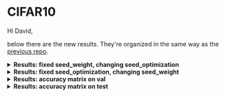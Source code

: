 # CIFAR10
Hi David,

below there are the new results. They're organized in the same way as the [previous repo](https://github.com/gmberton/cifar10).

<details>
     <summary><b>Results: fixed seed_weight, changing seed_optimization</b></summary></br>
     
<img src="https://github.com/gmberton/deepseed_v2/blob/main/assets/fixed_sw.png" width="500">
     
|    | so |   0  |   1  |   2  |   3  |   4  |   5  |   6  |   7  |   8  |   9  |  10  |  11  |  12  |  13  |  14  |  15  |  16  |  17  |  18  |  19  |  20  |  21  |  22  |  23  |  24  |  25  |  26  |  27  |  28  |  29  |  30  |  31  |  32  |  33  |  34  |  35  |  36  |  37  |  38  |  39  |  40  |  41  |  42  |  43  |  44  |  45  |  46  |  47  |  48  |  49  |  50  |  51  |  52  |  53  |  54  |  55  |  56  |  57  |  58  |  59  |  60  |  61  |  62  |  63  |  64  |  65  |  66  |  67  |  68  |  69  |  70  |  71  |  72  |  73  |  74  |  75  |  76  |  77  |  78  |  79  |  80  |  81  |  82  |  83  |  84  |  85  |  86  |  87  |  88  |  89  |  90  |  91  |  92  |  93  |  94  |  95  |  96  |  97  |  98  |  99  |  100  |  101  |  102  |  103  |  104  |  105  |  106  |  107  |  108  |  109  |  110  |  111  |  112  |  113  |  114  |  115  |  116  |  117  |  118  |  119  |  120  |  121  |  122  |  123  |  124  |  125  |  126  |  127  |  128  |  129  |  130  |  131  |  132  |  133  |  134  |  135  |  136  |  137  |  138  |  139  |  140  |  141  |  142  |  143  |  144  |  145  |  146  |  147  |  148  |  149  |  150  |  151  |  152  |  153  |  154  |  155  |  156  |  157  |  158  |  159  |  160  |  161  |  162  |  163  |  164  |  165  |  166  |  167  |  168  |  169  |  170  |  171  |  172  |  173  |  174  |  175  |  176  |  177  |  178  |  179  |  180  |  181  |  182  |  183  |  184  |  185  |  186  |  187  |  188  |  189  |  190  |  191  |  192  |  193  |  194  |  195  |  196  |  197  |  198  |  199  |  200  |  201  |  202  |  203  |  204  |  205  |  206  |  207  |  208  |  209  |  210  |  211  |  212  |  213  |  214  |  215  |  216  |  217  |  218  |  219  |  220  |  221  |  222  |  223  |  224  |  225  |  226  |  227  |  228  |  229  |  230  |  231  |  232  |  233  |  234  |  235  |  236  |  237  |  238  |  239  |  240  |  241  |  242  |  243  |  244  |  245  |  246  |  247  |  248  |  249  |  250  |  251  |  252  |  253  |  254  |  255  |  256  |  257  |  258  |  259  |  260  |  261  |  262  |  263  |  264  |  265  |  266  |  267  |  268  |  269  |  270  |  271  |  272  |  273  |  274  |  275  |  276  |  277  |  278  |  279  |  280  |  281  |  282  |  283  |  284  |  285  |  286  |  287  |  288  |  289  |  290  |  291  |  292  |  293  |  294  |  295  |  296  |  297  |  298  |  299  |  300  |  301  |  302  |  303  |  304  |  305  |  306  |  307  |  308  |  309  |  310  |  311  |  312  |  313  |  314  |  315  |  316  |  317  |  318  |  319  |  320  |  321  |  322  |  323  |  324  |  325  |  326  |  327  |  328  |  329  |  330  |  331  |  332  |  333  |  334  |  335  |  336  |  337  |  338  |  339  |  340  |  341  |  342  |  343  |  344  |  345  |  346  |  347  |  348  |  349  |  350  |  351  |  352  |  353  |  354  |  355  |  356  |  357  |  358  |  359  |  360  |  361  |  362  |  363  |  364  |  365  |  366  |  367  |  368  |  369  |  370  |  371  |  372  |  373  |  374  |  375  |  376  |  377  |  378  |  379  |  380  |  381  |  382  |  383  |  384  |  385  |  386  |  387  |  388  |  389  |  390  |  391  |  392  |  393  |  394  |  395  |  396  |  397  |  398  |  399  |
|---|-----|------|------|------|------|------|------|------|------|------|------|------|------|------|------|------|------|------|------|------|------|------|------|------|------|------|------|------|------|------|------|------|------|------|------|------|------|------|------|------|------|------|------|------|------|------|------|------|------|------|------|------|------|------|------|------|------|------|------|------|------|------|------|------|------|------|------|------|------|------|------|------|------|------|------|------|------|------|------|------|------|------|------|------|------|------|------|------|------|------|------|------|------|------|------|------|------|------|------|------|------|------|------|------|------|------|------|------|------|------|------|------|------|------|------|------|------|------|------|------|------|------|------|------|------|------|------|------|------|------|------|------|------|------|------|------|------|------|------|------|------|------|------|------|------|------|------|------|------|------|------|------|------|------|------|------|------|------|------|------|------|------|------|------|------|------|------|------|------|------|------|------|------|------|------|------|------|------|------|------|------|------|------|------|------|------|------|------|------|------|------|------|------|------|------|------|------|------|------|------|------|------|------|------|------|------|------|------|------|------|------|------|------|------|------|------|------|------|------|------|------|------|------|------|------|------|------|------|------|------|------|------|------|------|------|------|------|------|------|------|------|------|------|------|------|------|------|------|------|------|------|------|------|------|------|------|------|------|------|------|------|------|------|------|------|------|------|------|------|------|------|------|------|------|------|------|------|------|------|------|------|------|------|------|------|------|------|------|------|------|------|------|------|------|------|------|------|------|------|------|------|------|------|------|------|------|------|------|------|------|------|------|------|------|------|------|------|------|------|------|------|------|------|------|------|------|------|------|------|------|------|------|------|------|------|------|------|------|------|------|------|------|------|------|------|------|------|------|------|------|------|------|------|------|------|------|------|------|------|------|------|------|------|------|------|------|------|------|------|------|------|------|------|------|------|------|------|------|------|------|------|------|------|------|------|------|------|------|------|------|------|------|------|------|------|------|------|------|------|------|------|
| val|sw=0| 90.24| 90.01| 90.29| 90.13| 90.19| 90.18| 89.97| 90.23| 90.50| 90.49| 90.08| 90.03| 90.25| 90.09| 90.10| 90.12| 90.12| 90.04| 90.03| 90.32| 90.22| 89.98| 89.92| 90.28| 90.37| 89.81| 90.01| 89.97| 89.97| 89.88| 90.32| 89.93| 90.17| 89.96| 90.20| 90.12| 90.31| 90.30| 90.07| 90.23| 90.24| 90.19| 90.27| 90.36| 90.36| 90.40| 90.14| 89.98| 90.12| 90.15| 90.21| 90.27| 90.48| 90.18| 90.13| 90.02| 90.40| 90.12| 89.96| 90.23| 90.10| 90.19| 90.40| 89.85| 89.93| 89.76| 90.37| 90.15| 90.12| 90.02| 90.25| 90.08| 89.92| 89.94| 90.05| 90.39| 90.14| 90.19| 90.16| 90.28| 89.95| 90.45| 89.85| 90.21| 90.15| 90.07| 90.36| 90.03| 89.93| 90.04| 90.19| 89.73| 90.39| 89.87| 90.23| 90.34| 90.14| 90.46| 90.44| 90.45| 90.17| 90.01| 90.07| 89.93| 90.14| 90.37| 90.27| 90.17| 89.89| 90.27| 90.20| 90.04| 90.05| 90.05| 90.46| 89.94| 90.23| 89.98| 89.79| 90.00| 90.51| 90.16| 90.17| 90.67| 90.12| 89.90| 90.34| 89.90| 90.13| 90.31| 90.10| 90.06| 90.20| 90.20| 89.99| 90.13| 89.87| 90.28| 90.04| 90.35| 90.15| 90.01| 90.17| 89.87| 90.11| 90.03| 90.23| 90.17| 90.28| 90.29| 90.20| 89.87| 90.03| 90.15| 90.20| 90.27| 90.51| 89.91| 90.34| 90.18| 90.11| 90.21| 89.95| 89.90| 89.67| 90.15| 90.03| 90.02| 90.19| 89.78| 90.11| 89.82| 90.03| 90.30| 90.39| 90.11| 89.96| 90.36| 90.02| 90.30| 90.01| 90.01| 90.02| 89.80| 90.28| 89.72| 90.31| 90.01| 89.71| 90.21| 90.25| 90.10| 90.33| 89.94| 90.45| 90.40| 90.18| 90.31| 90.30| 89.95| 90.29| 90.23| 90.06| 90.14| 90.13| 90.23| 89.65| 90.11| 89.97| 90.38| 90.25| 90.09| 90.05| 90.11| 89.70| 90.36| 90.28| 90.31| 90.04| 90.26| 89.84| 90.26| 90.01| 90.03| 90.11| 89.82| 90.24| 89.98| 90.29| 90.35| 90.05| 90.15| 89.83| 89.93| 90.05| 90.08| 89.98| 90.41| 90.10| 90.01| 90.15| 89.92| 90.19| 90.18| 90.08| 90.39| 90.09| 89.88| 90.40| 90.08| 90.32| 89.98| 90.11| 90.03| 90.24| 90.49| 89.93| 90.13| 89.88| 90.17| 90.08| 90.21| 90.15| 90.15| 90.08| 89.95| 89.99| 89.91| 90.10| 89.88| 89.79| 90.17| 90.10| 89.76| 90.19| 90.39| 90.10| 89.83| 90.05| 90.15| 89.91| 90.10| 90.34| 90.29| 90.01| 90.06| 90.04| 90.05| 90.07| 90.10| 90.43| 90.40| 90.13| 90.28| 90.44| 90.08| 90.15| 90.07| 90.33| 90.07| 89.78| 89.97| 90.43| 89.95| 90.29| 90.23| 90.27| 90.47| 90.21| 90.38| 90.52| 90.22| 90.03| 90.21| 90.22| 90.20| 90.12| 90.47| 90.27| 90.25| 90.19| 90.67| 90.01| 90.28| 89.82| 90.28| 90.08| 90.47| 90.14| 90.28| 90.30| 89.85| 90.13| 89.92| 90.13| 90.30| 90.23| 90.13| 90.04| 90.18| 89.89| 90.30| 90.09| 90.10| 90.25| 90.07| 89.98| 89.81| 90.52| 90.25| 90.21| 90.14| 90.38| 90.16| 90.11| 90.02| 90.47| 90.11| 90.18| 90.05| 90.15| 89.70| 90.39| 89.99| 90.01| 90.40| 89.96| 90.41| 90.28| 89.99| 89.81| 90.06| 90.28| 89.89| 90.12| 89.91| 90.14| 90.60| 90.10| 90.44| 90.04| 90.36| 90.21| 90.30| 90.18| 90.00| 89.99| 90.00| 90.50| 90.39| 90.14| 90.00| 89.85| 90.55| 90.08| 90.37| 89.94| 90.35| 90.16| 90.04|
|test|sw=0| 89.82| 89.27| 89.71| 89.22| 89.53| 89.24| 89.34| 89.61| 89.54| 89.51| 89.59| 89.40| 89.47| 89.71| 89.57| 89.51| 89.29| 89.46| 89.37| 89.41| 89.55| 89.53| 89.42| 89.79| 89.66| 89.49| 89.69| 89.61| 89.71| 89.40| 89.27| 89.94| 89.46| 89.37| 89.36| 89.35| 89.58| 89.67| 89.57| 89.57| 89.41| 89.63| 89.70| 89.84| 89.25| 89.82| 89.78| 89.61| 89.31| 89.51| 89.58| 89.44| 89.48| 89.31| 89.44| 89.63| 89.56| 89.32| 89.24| 89.67| 89.58| 89.64| 89.40| 89.61| 89.60| 89.42| 89.42| 89.76| 89.48| 89.58| 89.28| 89.25| 89.72| 89.56| 89.59| 89.06| 89.27| 89.58| 89.86| 89.69| 89.52| 89.47| 89.54| 89.49| 89.85| 89.52| 89.50| 89.27| 89.55| 89.51| 89.64| 89.57| 89.60| 89.44| 89.35| 89.32| 89.51| 89.74| 89.70| 89.51| 88.98| 89.54| 89.47| 89.32| 89.31| 89.65| 89.52| 89.87| 89.08| 89.71| 89.44| 89.62| 89.50| 89.59| 89.77| 89.67| 89.53| 89.39| 89.79| 89.60| 89.67| 89.56| 89.41| 89.47| 89.47| 89.40| 89.62| 89.07| 89.47| 89.53| 89.48| 89.39| 89.52| 89.40| 89.36| 89.59| 89.54| 89.53| 89.84| 89.46| 89.67| 89.51| 89.50| 89.53| 89.65| 89.83| 89.72| 89.62| 89.77| 89.58| 89.59| 89.36| 89.69| 89.83| 89.27| 89.28| 89.57| 89.46| 89.78| 89.38| 89.55| 89.21| 89.79| 89.50| 89.64| 89.50| 89.55| 89.72| 89.69| 89.33| 89.91| 89.66| 89.56| 89.71| 89.95| 89.64| 89.54| 89.54| 89.56| 90.04| 89.25| 89.37| 89.54| 89.75| 89.44| 89.45| 89.82| 89.40| 89.57| 89.21| 89.76| 89.52| 89.59| 89.43| 89.53| 89.44| 89.64| 89.13| 89.93| 89.42| 89.77| 89.62| 89.78| 89.61| 89.47| 89.91| 89.24| 89.58| 89.31| 89.35| 89.75| 89.25| 89.45| 89.78| 89.54| 89.39| 89.63| 89.44| 89.55| 89.54| 89.34| 89.47| 89.85| 89.70| 89.54| 89.23| 89.62| 89.61| 89.76| 89.55| 89.72| 89.12| 89.44| 89.51| 89.71| 89.30| 89.55| 89.39| 89.96| 89.33| 89.56| 89.45| 89.62| 89.42| 89.20| 89.73| 89.35| 89.67| 89.63| 89.50| 89.25| 89.91| 89.82| 89.37| 89.68| 89.63| 89.67| 89.47| 89.31| 89.35| 89.49| 89.70| 89.60| 89.57| 89.23| 89.22| 89.66| 89.58| 89.78| 89.57| 89.65| 90.31| 89.44| 89.43| 89.36| 89.50| 89.38| 89.49| 89.85| 89.52| 89.76| 89.65| 89.43| 89.23| 89.64| 89.80| 89.16| 89.65| 89.57| 89.43| 89.46| 89.82| 89.23| 89.29| 89.68| 89.48| 89.68| 89.40| 89.55| 89.63| 89.64| 89.39| 89.53| 89.56| 89.44| 89.59| 89.84| 89.66| 89.66| 89.52| 89.62| 89.52| 89.35| 89.67| 89.42| 89.61| 89.35| 89.30| 89.94| 89.51| 89.49| 89.45| 89.24| 89.19| 89.74| 89.56| 89.46| 89.28| 89.60| 89.49| 89.80| 89.75| 89.32| 89.61| 89.21| 89.49| 89.27| 89.64| 89.49| 89.32| 89.71| 89.38| 89.05| 89.88| 89.71| 89.47| 89.75| 89.50| 89.81| 89.35| 89.27| 89.58| 89.40| 89.10| 89.66| 89.46| 89.54| 89.71| 89.91| 89.24| 89.62| 89.31| 89.36| 89.79| 89.65| 89.46| 89.60| 89.39| 89.77| 89.35| 89.56| 89.40| 89.61| 89.38| 89.42| 89.43| 89.58| 89.65| 89.49| 89.46| 89.24| 89.17| 89.38| 89.45| 89.52| 89.33| 89.46| 89.47| 89.67| 89.50| 89.54| 89.69| 89.43| 89.32| 89.23| 89.62| 89.73| 89.57| 89.42| 89.78|

</details>

<details>
     <summary><b>Results: fixed seed_optimization, changing seed_weight</b></summary></br>

<img src="https://github.com/gmberton/deepseed_v2/blob/main/assets/fixed_so.png" width="500">

|    | sw |   0  |   1  |   2  |   3  |   4  |   5  |   6  |   7  |   8  |   9  |  10  |  11  |  12  |  13  |  14  |  15  |  16  |  17  |  18  |  19  |  20  |  21  |  22  |  23  |  24  |  25  |  26  |  27  |  28  |  29  |  30  |  31  |  32  |  33  |  34  |  35  |  36  |  37  |  38  |  39  |  40  |  41  |  42  |  43  |  44  |  45  |  46  |  47  |  48  |  49  |  50  |  51  |  52  |  53  |  54  |  55  |  56  |  57  |  58  |  59  |  60  |  61  |  62  |  63  |  64  |  65  |  66  |  67  |  68  |  69  |  70  |  71  |  72  |  73  |  74  |  75  |  76  |  77  |  78  |  79  |  80  |  81  |  82  |  83  |  84  |  85  |  86  |  87  |  88  |  89  |  90  |  91  |  92  |  93  |  94  |  95  |  96  |  97  |  98  |  99  |  100  |  101  |  102  |  103  |  104  |  105  |  106  |  107  |  108  |  109  |  110  |  111  |  112  |  113  |  114  |  115  |  116  |  117  |  118  |  119  |  120  |  121  |  122  |  123  |  124  |  125  |  126  |  127  |  128  |  129  |  130  |  131  |  132  |  133  |  134  |  135  |  136  |  137  |  138  |  139  |  140  |  141  |  142  |  143  |  144  |  145  |  146  |  147  |  148  |  149  |  150  |  151  |  152  |  153  |  154  |  155  |  156  |  157  |  158  |  159  |  160  |  161  |  162  |  163  |  164  |  165  |  166  |  167  |  168  |  169  |  170  |  171  |  172  |  173  |  174  |  175  |  176  |  177  |  178  |  179  |  180  |  181  |  182  |  183  |  184  |  185  |  186  |  187  |  188  |  189  |  190  |  191  |  192  |  193  |  194  |  195  |  196  |  197  |  198  |  199  |  200  |  201  |  202  |  203  |  204  |  205  |  206  |  207  |  208  |  209  |  210  |  211  |  212  |  213  |  214  |  215  |  216  |  217  |  218  |  219  |  220  |  221  |  222  |  223  |  224  |  225  |  226  |  227  |  228  |  229  |  230  |  231  |  232  |  233  |  234  |  235  |  236  |  237  |  238  |  239  |  240  |  241  |  242  |  243  |  244  |  245  |  246  |  247  |  248  |  249  |  250  |  251  |  252  |  253  |  254  |  255  |  256  |  257  |  258  |  259  |  260  |  261  |  262  |  263  |  264  |  265  |  266  |  267  |  268  |  269  |  270  |  271  |  272  |  273  |  274  |  275  |  276  |  277  |  278  |  279  |  280  |  281  |  282  |  283  |  284  |  285  |  286  |  287  |  288  |  289  |  290  |  291  |  292  |  293  |  294  |  295  |  296  |  297  |  298  |  299  |  300  |  301  |  302  |  303  |  304  |  305  |  306  |  307  |  308  |  309  |  310  |  311  |  312  |  313  |  314  |  315  |  316  |  317  |  318  |  319  |  320  |  321  |  322  |  323  |  324  |  325  |  326  |  327  |  328  |  329  |  330  |  331  |  332  |  333  |  334  |  335  |  336  |  337  |  338  |  339  |  340  |  341  |  342  |  343  |  344  |  345  |  346  |  347  |  348  |  349  |  350  |  351  |  352  |  353  |  354  |  355  |  356  |  357  |  358  |  359  |  360  |  361  |  362  |  363  |  364  |  365  |  366  |  367  |  368  |  369  |  370  |  371  |  372  |  373  |  374  |  375  |  376  |  377  |  378  |  379  |  380  |  381  |  382  |  383  |  384  |  385  |  386  |  387  |  388  |  389  |  390  |  391  |  392  |  393  |  394  |  395  |  396  |  397  |  398  |  399  |
|---|-----|------|------|------|------|------|------|------|------|------|------|------|------|------|------|------|------|------|------|------|------|------|------|------|------|------|------|------|------|------|------|------|------|------|------|------|------|------|------|------|------|------|------|------|------|------|------|------|------|------|------|------|------|------|------|------|------|------|------|------|------|------|------|------|------|------|------|------|------|------|------|------|------|------|------|------|------|------|------|------|------|------|------|------|------|------|------|------|------|------|------|------|------|------|------|------|------|------|------|------|------|------|------|------|------|------|------|------|------|------|------|------|------|------|------|------|------|------|------|------|------|------|------|------|------|------|------|------|------|------|------|------|------|------|------|------|------|------|------|------|------|------|------|------|------|------|------|------|------|------|------|------|------|------|------|------|------|------|------|------|------|------|------|------|------|------|------|------|------|------|------|------|------|------|------|------|------|------|------|------|------|------|------|------|------|------|------|------|------|------|------|------|------|------|------|------|------|------|------|------|------|------|------|------|------|------|------|------|------|------|------|------|------|------|------|------|------|------|------|------|------|------|------|------|------|------|------|------|------|------|------|------|------|------|------|------|------|------|------|------|------|------|------|------|------|------|------|------|------|------|------|------|------|------|------|------|------|------|------|------|------|------|------|------|------|------|------|------|------|------|------|------|------|------|------|------|------|------|------|------|------|------|------|------|------|------|------|------|------|------|------|------|------|------|------|------|------|------|------|------|------|------|------|------|------|------|------|------|------|------|------|------|------|------|------|------|------|------|------|------|------|------|------|------|------|------|------|------|------|------|------|------|------|------|------|------|------|------|------|------|------|------|------|------|------|------|------|------|------|------|------|------|------|------|------|------|------|------|------|------|------|------|------|------|------|------|------|------|------|------|------|------|------|------|------|------|------|------|------|------|------|------|------|------|------|------|------|------|------|------|------|------|------|------|------|------|------|------|------|------|------|
| val|so=0| 90.24| 90.18| 90.50| 90.33| 90.25| 89.91| 90.57| 90.41| 90.19| 90.09| 90.19| 90.15| 90.19| 90.41| 90.37| 90.48| 90.20| 90.17| 90.03| 90.21| 90.40| 90.13| 90.23| 90.23| 90.17| 90.04| 90.05| 90.24| 90.29| 90.27| 90.14| 90.12| 89.91| 90.42| 90.34| 90.06| 90.19| 90.07| 90.18| 89.97| 90.32| 90.20| 90.43| 89.95| 90.05| 90.01| 90.27| 90.14| 90.41| 89.92| 90.24| 90.33| 90.24| 90.10| 90.43| 90.10| 90.08| 90.25| 90.13| 90.04| 90.04| 90.41| 90.20| 90.23| 90.26| 90.17| 90.49| 90.28| 90.37| 90.02| 90.08| 89.97| 90.43| 90.36| 89.92| 90.14| 90.47| 90.29| 90.00| 90.15| 90.15| 90.38| 90.33| 90.38| 90.52| 90.30| 89.94| 90.17| 90.14| 90.22| 90.34| 90.47| 90.15| 90.19| 90.06| 90.01| 90.12| 90.42| 90.42| 90.15| 89.90| 90.49| 90.66| 89.92| 90.27| 90.33| 90.11| 90.24| 90.18| 90.39| 89.81| 90.30| 90.15| 90.47| 89.93| 90.41| 90.20| 90.34| 90.18| 90.05| 90.09| 90.04| 89.84| 90.37| 89.96| 90.42| 90.34| 90.09| 90.35| 90.21| 90.35| 90.13| 90.31| 90.17| 90.32| 90.13| 90.26| 89.98| 90.11| 90.09| 90.51| 90.20| 89.90| 90.12| 90.16| 90.13| 89.85| 90.18| 90.48| 90.39| 90.32| 90.37| 89.94| 90.29| 90.30| 90.20| 90.27| 90.24| 90.22| 90.04| 90.10| 90.16| 90.21| 89.91| 90.16| 90.15| 90.15| 89.98| 90.43| 90.15| 89.97| 90.57| 90.25| 90.14| 90.20| 90.51| 90.36| 90.32| 90.23| 90.19| 90.40| 90.24| 89.99| 90.57| 90.36| 90.27| 89.97| 90.13| 90.22| 90.43| 90.37| 90.43| 90.09| 90.37| 89.99| 90.29| 90.11| 90.33| 90.26| 90.28| 90.28| 90.17| 90.46| 90.25| 90.35| 90.47| 90.20| 89.93| 89.97| 90.47| 89.86| 89.99| 90.41| 90.29| 89.95| 90.32| 89.95| 90.39| 90.36| 90.09| 90.17| 90.58| 90.30| 90.18| 90.43| 90.32| 90.31| 90.17| 90.31| 90.05| 90.48| 90.42| 90.49| 90.16| 90.58| 90.49| 90.06| 90.48| 90.24| 89.97| 90.28| 90.51| 90.29| 90.50| 90.31| 90.54| 90.12| 90.06| 90.11| 90.36| 90.24| 90.04| 90.13| 90.55| 90.36| 90.54| 90.60| 90.14| 89.90| 90.31| 89.89| 90.49| 89.96| 90.14| 90.57| 90.27| 90.36| 90.32| 89.86| 90.34| 90.04| 90.29| 90.34| 90.02| 89.95| 90.22| 90.09| 90.30| 90.25| 90.16| 90.43| 90.28| 89.92| 90.39| 90.30| 90.11| 90.04| 90.02| 90.39| 89.99| 90.05| 90.18| 90.13| 90.10| 90.17| 90.35| 90.19| 90.29| 90.35| 90.38| 90.37| 90.40| 90.25| 90.11| 90.23| 90.37| 90.06| 90.41| 90.35| 89.86| 90.45| 90.22| 90.27| 90.20| 90.13| 90.14| 90.36| 90.35| 89.63| 90.34| 90.42| 90.25| 90.41| 90.18| 90.05| 90.42| 90.31| 90.34| 90.40| 90.33| 90.37| 90.06| 90.34| 90.36| 90.19| 90.51| 90.56| 90.39| 90.37| 90.37| 90.29| 89.98| 90.49| 90.33| 90.20| 90.24| 90.40| 90.30| 90.68| 90.56| 90.09| 90.42| 89.88| 90.42| 90.06| 90.20| 90.28| 90.32| 90.24| 90.17| 90.18| 90.29| 90.13| 90.32| 90.29| 90.34| 90.40| 90.32| 90.28| 90.02| 90.33| 90.18| 90.31| 90.54| 90.21| 90.28| 90.32| 90.11| 90.07| 90.48| 90.36| 90.16| 90.14| 90.33| 90.12| 90.34| 90.31| 90.08| 90.05| 90.30| 90.27| 90.52| 90.32| 90.33| 90.22| 90.23| 90.28| 90.27| 90.33| 90.37|
|test|so=0| 89.82| 90.10| 89.94| 89.55| 89.75| 89.56| 89.79| 89.65| 89.75| 89.43| 89.83| 89.50| 89.45| 89.50| 89.65| 89.26| 89.42| 89.37| 89.75| 89.73| 89.77| 89.53| 89.75| 89.48| 89.68| 89.44| 89.49| 89.40| 89.35| 89.62| 89.41| 89.54| 89.30| 89.74| 89.79| 89.13| 89.91| 89.83| 89.40| 89.37| 89.35| 89.63| 89.75| 89.75| 89.75| 89.70| 89.67| 89.40| 89.41| 89.57| 89.92| 89.48| 89.31| 89.81| 89.52| 89.39| 90.04| 89.78| 89.68| 89.67| 89.62| 89.84| 89.64| 89.49| 89.30| 89.44| 89.22| 89.93| 89.40| 89.56| 89.67| 89.65| 89.36| 89.60| 89.31| 89.56| 89.93| 89.78| 89.43| 89.14| 89.53| 89.79| 89.58| 89.58| 89.59| 89.74| 89.21| 89.50| 89.60| 89.60| 89.21| 89.97| 89.71| 89.59| 89.16| 89.27| 89.69| 89.46| 89.65| 89.57| 89.28| 89.54| 89.57| 89.63| 89.48| 89.57| 89.46| 89.26| 89.76| 89.49| 89.32| 89.60| 89.61| 89.56| 89.59| 89.67| 89.47| 89.63| 89.33| 89.62| 89.66| 89.55| 89.58| 89.99| 89.48| 89.48| 89.76| 89.35| 89.43| 89.05| 89.39| 89.76| 89.59| 89.63| 89.24| 89.41| 89.88| 89.69| 89.85| 89.50| 89.73| 89.40| 89.40| 89.39| 89.26| 89.47| 89.64| 89.49| 89.53| 89.46| 89.85| 89.40| 89.69| 89.24| 89.42| 89.65| 89.66| 89.61| 89.76| 89.93| 89.45| 89.28| 89.78| 89.37| 89.39| 89.67| 89.75| 89.68| 89.48| 89.16| 89.66| 89.56| 89.33| 89.48| 89.44| 89.43| 89.84| 89.48| 89.40| 89.38| 89.73| 89.69| 89.80| 89.45| 89.59| 89.38| 89.52| 89.42| 89.92| 89.85| 89.57| 89.50| 89.79| 89.56| 89.79| 89.57| 89.76| 89.81| 89.55| 89.16| 89.53| 89.81| 89.50| 89.54| 89.70| 89.64| 89.77| 89.26| 89.67| 89.44| 89.20| 89.58| 89.37| 89.25| 89.26| 89.60| 89.65| 89.52| 89.58| 89.23| 89.69| 89.38| 89.80| 89.56| 90.28| 89.36| 89.82| 89.52| 89.48| 89.08| 89.45| 89.57| 89.53| 89.56| 89.70| 89.79| 89.08| 89.60| 89.54| 89.33| 89.45| 89.53| 89.59| 89.74| 89.59| 89.60| 89.50| 89.42| 89.68| 89.44| 89.59| 89.60| 89.63| 89.78| 89.53| 89.83| 89.83| 89.69| 89.74| 89.58| 89.43| 89.86| 89.27| 89.24| 89.45| 89.80| 89.57| 89.74| 89.30| 89.49| 89.60| 89.18| 89.54| 89.57| 89.47| 89.77| 89.38| 89.60| 89.49| 89.58| 89.54| 89.36| 89.11| 89.59| 89.77| 89.56| 89.73| 89.46| 89.72| 89.36| 89.45| 89.55| 89.62| 89.69| 89.50| 89.65| 89.63| 89.30| 89.56| 89.26| 89.58| 89.82| 89.95| 89.35| 89.22| 89.43| 89.27| 89.72| 89.52| 89.52| 89.71| 89.78| 89.70| 89.56| 89.59| 89.35| 89.55| 89.47| 89.44| 89.48| 89.40| 89.28| 89.65| 89.55| 89.37| 89.93| 89.43| 89.68| 89.40| 89.48| 89.51| 89.37| 89.43| 89.83| 89.87| 89.64| 89.33| 89.64| 89.77| 89.65| 89.81| 89.29| 89.11| 89.79| 89.47| 89.23| 89.70| 89.56| 89.62| 89.24| 89.56| 89.60| 89.55| 89.15| 89.63| 89.31| 89.52| 89.29| 89.86| 89.46| 89.35| 89.91| 89.63| 89.88| 89.39| 89.45| 89.33| 89.40| 89.50| 89.19| 89.63| 89.44| 89.60| 89.66| 89.47| 89.70| 89.49| 89.80| 89.33| 89.35| 89.40| 89.30| 89.74| 89.67| 89.80| 89.55| 89.08| 89.32| 89.56| 89.44| 89.93| 89.29| 88.94| 89.35| 89.30| 89.33| 89.46| 89.43| 89.69| 89.63|

</details>

<details>
     <summary><b>Results: accuracy matrix on val</b></summary></br>
     
| so |   0  |   1  |   2  |   3  |   4  |   5  |   6  |   7  |   8  |   9  |  10  |  11  |  12  |  13  |  14  |  15  |  16  |  17  |  18  |  19  |  avg  |  std  |
|----|------|------|------|------|------|------|------|------|------|------|------|------|------|------|------|------|------|------|------|------|-------|-------|
| sw |      |      |      |      |      |      |      |      |      |      |      |      |      |      |      |      |      |      |      |      |       |       |
| 00 | 90.24| 90.01| 90.29| 90.13| 90.19| 90.18| 89.97| 90.23| 90.50| 90.49| 90.08| 90.03| 90.25| 90.09| 90.10| 90.12| 90.12| 90.04| 90.03| 90.32| 90.17 |  0.14 |
| 01 | 90.18| 90.16| 90.21| 89.94| 90.25| 89.98| 90.12| 89.93| 90.15| 90.32| 90.14| 90.38| 90.17| 89.89| 90.14| 89.92| 90.09| 89.98| 90.11| 90.31| 90.12 |  0.14 |
| 02 | 90.50| 90.27| 90.38| 90.15| 90.03| 90.35| 90.18| 90.29| 90.41| 90.57| 90.36| 89.89| 90.35| 90.35| 90.37| 90.10| 90.35| 90.08| 90.26| 90.38| 90.28 |  0.16 |
| 03 | 90.33| 90.02| 90.10| 90.33| 90.07| 89.91| 90.31| 90.03| 90.41| 90.09| 90.49| 90.18| 90.31| 90.32| 90.40| 90.31| 90.35| 90.20| 90.40| 89.85| 90.22 |  0.18 |
| 04 | 90.25| 90.13| 90.50| 90.43| 90.33| 90.14| 90.13| 89.94| 90.45| 90.23| 90.09| 90.04| 90.32| 90.18| 90.20| 90.03| 90.27| 90.16| 90.33| 90.03| 90.21 |  0.15 |
| 05 | 89.91| 90.33| 90.51| 90.05| 89.72| 90.24| 90.06| 90.50| 90.00| 89.87| 90.02| 89.77| 90.38| 90.28| 90.14| 89.88| 90.41| 90.06| 89.91| 90.04| 90.10 |  0.23 |
| 06 | 90.57| 90.01| 90.25| 90.55| 90.12| 90.13| 90.35| 90.28| 90.23| 90.59| 90.07| 90.20| 90.27| 90.47| 90.15| 90.23| 90.41| 90.35| 90.28| 90.39| 90.30 |  0.16 |
| 07 | 90.41| 90.17| 90.26| 89.94| 90.16| 90.38| 90.34| 90.33| 89.94| 90.26| 90.21| 89.92| 90.19| 90.27| 90.24| 89.97| 90.08| 90.23| 90.15| 90.09| 90.18 |  0.14 |
| 08 | 90.19| 90.18| 90.41| 90.36| 90.45| 90.28| 89.97| 89.71| 90.13| 90.63| 90.32| 90.25| 90.26| 90.10| 89.96| 90.24| 89.91| 90.26| 90.35| 90.34| 90.22 |  0.20 |
| 09 | 90.09| 90.26| 90.40| 90.16| 90.24| 89.95| 90.40| 90.15| 90.26| 90.16| 90.18| 90.00| 90.16| 89.94| 89.93| 89.99| 90.26| 90.00| 90.48| 90.29| 90.16 |  0.16 |
| 10 | 90.19| 90.15| 90.41| 90.31| 89.88| 90.33| 89.98| 90.25| 90.00| 90.25| 90.21| 89.86| 90.29| 90.15| 90.13| 90.40| 90.37| 90.34| 90.11| 89.85| 90.17 |  0.17 |
| 11 | 90.15| 90.35| 90.35| 90.03| 90.26| 90.44| 90.33| 90.05| 90.09| 90.01| 89.91| 89.92| 90.61| 89.92| 90.31| 89.97| 90.10| 89.93| 90.19| 89.81| 90.14 |  0.21 |
| 12 | 90.19| 90.07| 90.33| 90.30| 90.51| 90.24| 90.56| 90.58| 90.14| 90.24| 90.37| 90.10| 90.52| 90.50| 90.54| 89.85| 90.07| 90.15| 90.18| 90.30| 90.29 |  0.20 |
| 13 | 90.41| 90.12| 90.30| 90.00| 90.28| 90.09| 90.34| 90.44| 90.27| 90.41| 90.26| 89.91| 90.10| 90.36| 90.43| 90.07| 90.13| 89.83| 89.96| 90.26| 90.20 |  0.18 |
| 14 | 90.37| 90.38| 89.88| 90.39| 90.03| 90.08| 90.09| 89.97| 90.03| 90.15| 89.95| 90.04| 90.40| 90.06| 90.50| 90.18| 90.27| 90.27| 90.32| 90.12| 90.17 |  0.17 |
| 15 | 90.48| 90.37| 90.59| 89.98| 90.13| 90.29| 90.03| 90.34| 89.82| 90.13| 90.05| 89.90| 90.11| 90.05| 90.16| 89.79| 89.93| 90.04| 90.08| 89.87| 90.11 |  0.21 |
| 16 | 90.20| 90.08| 90.34| 90.31| 89.93| 90.32| 89.82| 90.45| 90.04| 90.24| 90.24| 89.89| 90.06| 89.65| 90.24| 90.13| 89.89| 90.20| 90.09| 90.20| 90.12 |  0.20 |
| 17 | 90.17| 90.19| 90.50| 90.25| 89.89| 90.19| 89.83| 90.13| 90.02| 90.18| 90.19| 90.44| 90.07| 90.21| 90.28| 90.07| 90.23| 90.07| 90.41| 90.33| 90.18 |  0.16 |
| 18 | 90.03| 90.35| 90.40| 90.01| 90.38| 90.06| 89.95| 90.10| 90.14| 90.25| 90.07| 90.24| 90.18| 90.26| 90.17| 90.00| 89.85| 90.00| 90.44| 90.07| 90.15 |  0.16 |
| 19 | 90.21| 90.31| 90.64| 90.30| 90.40| 90.23| 89.96| 90.39| 90.31| 89.87| 89.96| 90.17| 90.59| 90.20| 89.99| 90.24| 90.03| 90.06| 89.89| 90.41| 90.21 |  0.21 |
| avg| 90.25| 90.20| 90.35| 90.20| 90.16| 90.19| 90.14| 90.20| 90.17| 90.25| 90.16| 90.06| 90.28| 90.16| 90.22| 90.07| 90.16| 90.11| 90.20| 90.16|
| std|  0.16|  0.12|  0.17|  0.18|  0.20|  0.14|  0.20|  0.22|  0.18|  0.21|  0.15|  0.18|  0.16|  0.20|  0.16|  0.16|  0.17|  0.13|  0.17|  0.20|



</details>

<details>
     <summary><b>Results: accuracy matrix on test</b></summary></br>
     
| so |   0  |   1  |   2  |   3  |   4  |   5  |   6  |   7  |   8  |   9  |  10  |  11  |  12  |  13  |  14  |  15  |  16  |  17  |  18  |  19  |  avg  |  std  |
|----|------|------|------|------|------|------|------|------|------|------|------|------|------|------|------|------|------|------|------|------|-------|-------|
| sw |      |      |      |      |      |      |      |      |      |      |      |      |      |      |      |      |      |      |      |      |       |       |
| 00 | 89.82| 89.27| 89.71| 89.22| 89.53| 89.24| 89.34| 89.61| 89.54| 89.51| 89.59| 89.40| 89.47| 89.71| 89.57| 89.51| 89.29| 89.46| 89.37| 89.41| 89.48 |  0.16 |
| 01 | 90.10| 90.06| 89.32| 89.38| 89.54| 89.05| 89.21| 89.89| 89.22| 89.76| 89.56| 89.44| 89.51| 89.33| 89.89| 89.62| 89.54| 89.42| 88.91| 89.53| 89.51 |  0.31 |
| 02 | 89.94| 89.22| 89.41| 89.32| 89.67| 89.73| 89.60| 89.22| 89.55| 89.75| 89.29| 89.45| 89.71| 89.18| 89.76| 89.48| 89.18| 89.31| 89.72| 89.48| 89.50 |  0.22 |
| 03 | 89.55| 89.31| 89.53| 89.48| 89.60| 89.41| 89.58| 89.76| 89.42| 89.86| 89.52| 89.70| 89.20| 89.57| 89.55| 89.47| 89.96| 89.43| 89.29| 89.51| 89.53 |  0.18 |
| 04 | 89.75| 89.87| 89.76| 89.54| 89.65| 89.40| 89.53| 89.15| 89.61| 89.48| 89.09| 89.50| 89.64| 89.31| 89.51| 89.53| 89.50| 89.49| 89.37| 89.51| 89.51 |  0.18 |
| 05 | 89.56| 89.50| 89.42| 89.22| 89.32| 89.40| 89.50| 89.62| 89.64| 89.32| 89.27| 89.34| 89.51| 89.28| 89.32| 89.16| 89.44| 89.07| 89.33| 89.66| 89.39 |  0.16 |
| 06 | 89.79| 89.33| 89.64| 89.71| 89.63| 89.26| 89.67| 89.77| 89.27| 89.49| 89.26| 89.04| 89.42| 89.44| 89.49| 89.57| 89.46| 89.48| 89.50| 89.00| 89.46 |  0.21 |
| 07 | 89.65| 89.32| 89.20| 89.54| 89.39| 89.14| 89.54| 89.54| 89.44| 89.50| 89.33| 89.51| 89.83| 89.39| 89.31| 89.61| 89.38| 89.34| 89.66| 89.30| 89.45 |  0.16 |
| 08 | 89.75| 89.44| 89.23| 89.41| 89.74| 89.31| 89.23| 89.19| 89.43| 89.85| 89.49| 89.41| 89.48| 89.43| 89.47| 89.49| 89.38| 89.66| 90.10| 89.71| 89.51 |  0.22 |
| 09 | 89.43| 89.45| 89.65| 89.59| 89.55| 89.34| 89.27| 89.67| 89.22| 89.45| 89.35| 89.60| 89.59| 89.56| 89.28| 89.64| 89.21| 89.41| 89.31| 89.34| 89.45 |  0.15 |
| 10 | 89.83| 89.34| 89.52| 88.99| 89.33| 89.58| 89.18| 89.57| 89.19| 89.76| 89.33| 89.04| 89.82| 89.40| 89.31| 89.50| 89.25| 89.39| 89.48| 89.11| 89.40 |  0.23 |
| 11 | 89.50| 89.29| 89.53| 89.29| 89.62| 89.50| 89.64| 89.60| 89.56| 89.20| 89.50| 89.53| 89.45| 89.68| 89.33| 89.56| 89.31| 89.18| 89.56| 89.53| 89.47 |  0.14 |
| 12 | 89.45| 89.27| 89.46| 89.21| 89.47| 89.58| 89.37| 89.79| 89.32| 89.23| 89.04| 89.46| 89.17| 89.44| 89.56| 89.42| 89.49| 89.42| 89.59| 89.38| 89.41 |  0.16 |
| 13 | 89.50| 89.69| 89.40| 89.33| 89.28| 89.14| 89.10| 89.32| 89.60| 89.61| 89.74| 89.38| 89.40| 89.05| 89.46| 89.48| 89.25| 89.42| 89.26| 89.02| 89.37 |  0.20 |
| 14 | 89.65| 89.98| 89.80| 89.47| 89.63| 89.48| 89.74| 89.68| 89.33| 89.59| 89.57| 89.77| 89.41| 89.47| 89.56| 89.57| 89.53| 89.32| 89.68| 89.88| 89.61 |  0.17 |
| 15 | 89.26| 89.43| 89.38| 89.33| 89.07| 89.28| 89.38| 89.45| 89.12| 89.45| 89.50| 89.40| 89.44| 89.01| 89.38| 89.70| 89.51| 89.41| 89.47| 89.19| 89.36 |  0.16 |
| 16 | 89.42| 89.10| 89.66| 89.38| 89.61| 89.32| 89.41| 89.33| 89.43| 89.61| 89.17| 89.51| 89.48| 89.03| 89.52| 89.45| 89.52| 89.26| 89.73| 89.46| 89.42 |  0.18 |
| 17 | 89.37| 89.62| 89.03| 89.30| 89.18| 89.25| 89.36| 89.34| 89.44| 89.44| 89.54| 88.85| 89.54| 89.68| 89.59| 89.28| 89.37| 89.10| 89.27| 89.55| 89.35 |  0.20 |
| 18 | 89.75| 89.63| 89.98| 88.81| 89.63| 89.69| 89.48| 89.67| 89.33| 89.51| 89.65| 89.27| 89.20| 89.64| 89.89| 89.50| 89.66| 89.54| 89.46| 89.52| 89.54 |  0.25 |
| 19 | 89.73| 89.46| 89.49| 89.48| 89.72| 89.23| 89.23| 89.05| 89.27| 89.45| 89.51| 89.42| 89.37| 89.51| 89.62| 89.57| 89.21| 89.19| 89.31| 89.67| 89.42 |  0.18 |
| avg| 89.64| 89.48| 89.51| 89.35| 89.51| 89.37| 89.42| 89.51| 89.40| 89.54| 89.41| 89.40| 89.48| 89.41| 89.52| 89.51| 89.42| 89.36| 89.47| 89.44|
| std|  0.20|  0.25|  0.22|  0.20|  0.18|  0.18|  0.18|  0.23|  0.15|  0.18|  0.18|  0.21|  0.18|  0.21|  0.17|  0.12|  0.18|  0.14|  0.24|  0.22|

</details>
